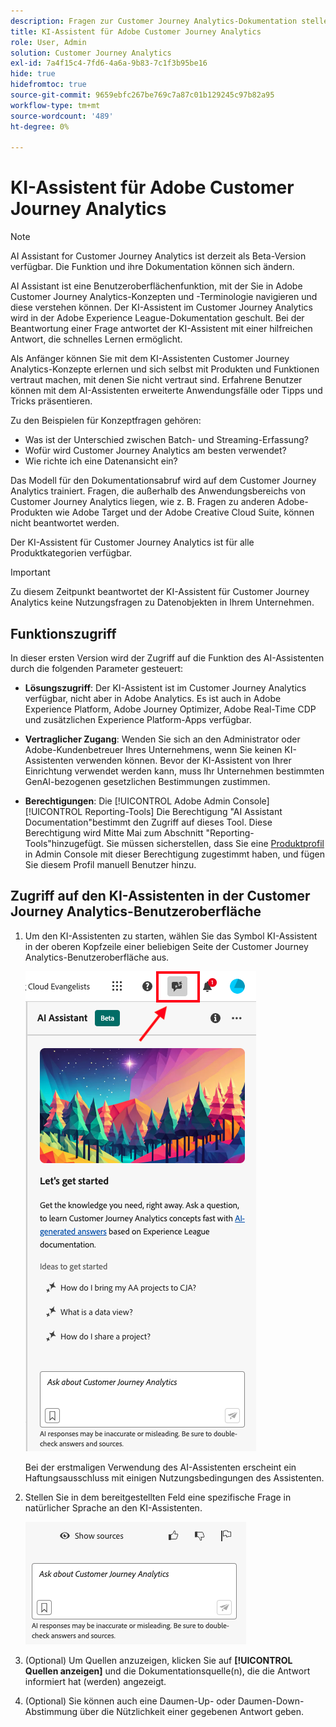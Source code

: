 ```yaml
---
description: Fragen zur Customer Journey Analytics-Dokumentation stellen
title: KI-Assistent für Adobe Customer Journey Analytics
role: User, Admin
solution: Customer Journey Analytics
exl-id: 7a4f15c4-7fd6-4a6a-9b83-7c1f3b95be16
hide: true
hidefromtoc: true
source-git-commit: 9659ebfc267be769c7a87c01b129245c97b82a95
workflow-type: tm+mt
source-wordcount: '489'
ht-degree: 0%

---
```



# KI-Assistent für Adobe Customer Journey Analytics

>[!NOTE]
>
>AI Assistant for Customer Journey Analytics ist derzeit als Beta-Version verfügbar. Die Funktion und ihre Dokumentation können sich ändern.

AI Assistant ist eine Benutzeroberflächenfunktion, mit der Sie in Adobe Customer Journey Analytics-Konzepten und -Terminologie navigieren und diese verstehen können. Der KI-Assistent im Customer Journey Analytics wird in der Adobe Experience League-Dokumentation geschult. Bei der Beantwortung einer Frage antwortet der KI-Assistent mit einer hilfreichen Antwort, die schnelles Lernen ermöglicht.

Als Anfänger können Sie mit dem KI-Assistenten Customer Journey Analytics-Konzepte erlernen und sich selbst mit Produkten und Funktionen vertraut machen, mit denen Sie nicht vertraut sind. Erfahrene Benutzer können mit dem AI-Assistenten erweiterte Anwendungsfälle oder Tipps und Tricks präsentieren.

Zu den Beispielen für Konzeptfragen gehören:

* Was ist der Unterschied zwischen Batch- und Streaming-Erfassung?
* Wofür wird Customer Journey Analytics am besten verwendet?
* Wie richte ich eine Datenansicht ein?

Das Modell für den Dokumentationsabruf wird auf dem Customer Journey Analytics trainiert. Fragen, die außerhalb des Anwendungsbereichs von Customer Journey Analytics liegen, wie z. B. Fragen zu anderen Adobe-Produkten wie Adobe Target und der Adobe Creative Cloud Suite, können nicht beantwortet werden.

Der KI-Assistent für Customer Journey Analytics ist für alle Produktkategorien verfügbar.

>[!IMPORTANT]
>
>Zu diesem Zeitpunkt beantwortet der KI-Assistent für Customer Journey Analytics keine Nutzungsfragen zu Datenobjekten in Ihrem Unternehmen.

## Funktionszugriff

In dieser ersten Version wird der Zugriff auf die Funktion des AI-Assistenten durch die folgenden Parameter gesteuert:

* **Lösungszugriff**: Der KI-Assistent ist im Customer Journey Analytics verfügbar, nicht aber in Adobe Analytics. Es ist auch in Adobe Experience Platform, Adobe Journey Optimizer, Adobe Real-Time CDP und zusätzlichen Experience Platform-Apps verfügbar.

* **Vertraglicher Zugang**: Wenden Sie sich an den Administrator oder Adobe-Kundenbetreuer Ihres Unternehmens, wenn Sie keinen KI-Assistenten verwenden können. Bevor der KI-Assistent von Ihrer Einrichtung verwendet werden kann, muss Ihr Unternehmen bestimmten GenAI-bezogenen gesetzlichen Bestimmungen zustimmen.

* **Berechtigungen**: Die [!UICONTROL Adobe Admin Console] [!UICONTROL Reporting-Tools] Die Berechtigung &quot;AI Assistant Documentation&quot;bestimmt den Zugriff auf dieses Tool. Diese Berechtigung wird Mitte Mai zum Abschnitt &quot;Reporting-Tools&quot;hinzugefügt. Sie müssen sicherstellen, dass Sie eine [Produktprofil](https://helpx.adobe.com/de/enterprise/using/manage-product-profiles.html) in Admin Console mit dieser Berechtigung zugestimmt haben, und fügen Sie diesem Profil manuell Benutzer hinzu.

## Zugriff auf den KI-Assistenten in der Customer Journey Analytics-Benutzeroberfläche

1. Um den KI-Assistenten zu starten, wählen Sie das Symbol KI-Assistent in der oberen Kopfzeile einer beliebigen Seite der Customer Journey Analytics-Benutzeroberfläche aus.

   ![Symbol &quot;KI-Assistent&quot;](assets/ai-asst1.png)

   Bei der erstmaligen Verwendung des AI-Assistenten erscheint ein Haftungsausschluss mit einigen Nutzungsbedingungen des Assistenten.

1. Stellen Sie in dem bereitgestellten Feld eine spezifische Frage in natürlicher Sprache an den KI-Assistenten.

   ![Fragefeld](assets/ai-asst2.png)

1. (Optional) Um Quellen anzuzeigen, klicken Sie auf **[!UICONTROL Quellen anzeigen]** und die Dokumentationsquelle(n), die die Antwort informiert hat (werden) angezeigt.

1. (Optional) Sie können auch eine Daumen-Up- oder Daumen-Down-Abstimmung über die Nützlichkeit einer gegebenen Antwort geben.
